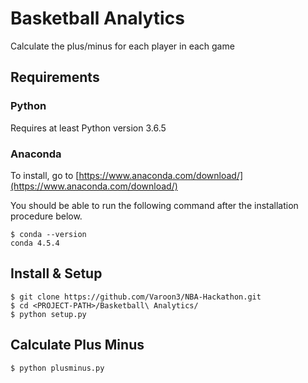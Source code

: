 # Basketball Analytics 

Calculate the plus/minus for each player in each game

## Requirements

### Python

Requires at least Python version 3.6.5

### Anaconda

To install, go to [https://www.anaconda.com/download/](https://www.anaconda.com/download/) 

You should be able to run the following command after the installation procedure
below.

    $ conda --version
    conda 4.5.4

## Install & Setup

    $ git clone https://github.com/Varoon3/NBA-Hackathon.git
    $ cd <PROJECT-PATH>/Basketball\ Analytics/
    $ python setup.py 

## Calculate Plus Minus 

    $ python plusminus.py
